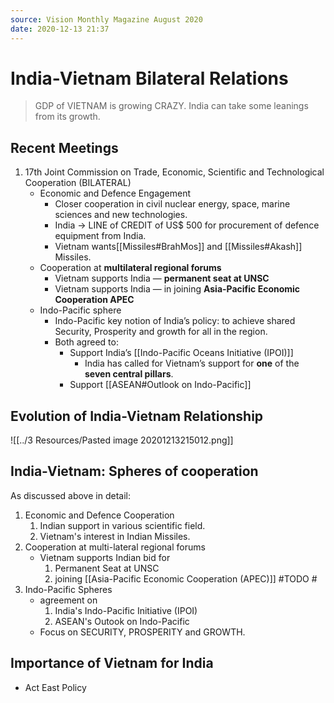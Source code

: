 ```yaml
---
source: Vision Monthly Magazine August 2020
date: 2020-12-13 21:37
---
```


# India-Vietnam Bilateral Relations

> GDP of VIETNAM is growing CRAZY. India can take some leanings from its growth.

## Recent Meetings
1. 17th Joint Commission on Trade, Economic, Scientific and Technological Cooperation (BILATERAL)
	- Economic and Defence Engagement
		- Closer cooperation in civil nuclear energy, space, marine sciences and new technologies.
		- India -> LINE of CREDIT of US$ 500 for procurement of defence equipment from India.
		- Vietnam wants[[Missiles#BrahMos]] and [[Missiles#Akash]] Missiles.
    - Cooperation at **multilateral regional forums**
        - Vietnam supports India — **permanent seat at UNSC**
        - Vietnam supports India — in joining **Asia-Pacific Economic Cooperation APEC**
    - Indo-Pacific sphere
        - Indo-Pacific key notion of India’s policy: to achieve shared Security, Prosperity and growth for all in the region.
        - Both agreed to:
			- Support India’s [[Indo-Pacific Oceans Initiative (IPOI)]]
				- India has called for Vietnam’s support for **one** of the **seven central pillars**.
        	- Support [[ASEAN#Outlook on Indo-Pacific]]

## Evolution of India-Vietnam Relationship
![[../3 Resources/Pasted image 20201213215012.png]]
  
## India-Vietnam: Spheres of cooperation
As discussed above in detail:
1. Economic and Defence Cooperation
	1. Indian support in various scientific field.
	2. Vietnam's interest in Indian Missiles.
2. Cooperation at multi-lateral regional forums
	- Vietnam supports Indian bid for
		1. Permanent Seat at UNSC
		2. joining [[Asia-Pacific Economic Cooperation (APEC)]] #TODO #
3. Indo-Pacific Spheres
	- agreement on 
		1. India's Indo-Pacific Initiative (IPOI)
		2. ASEAN's Outook on Indo-Pacific
	- Focus on SECURITY, PROSPERITY and GROWTH.

## Importance of Vietnam for India
- Act East Policy
	